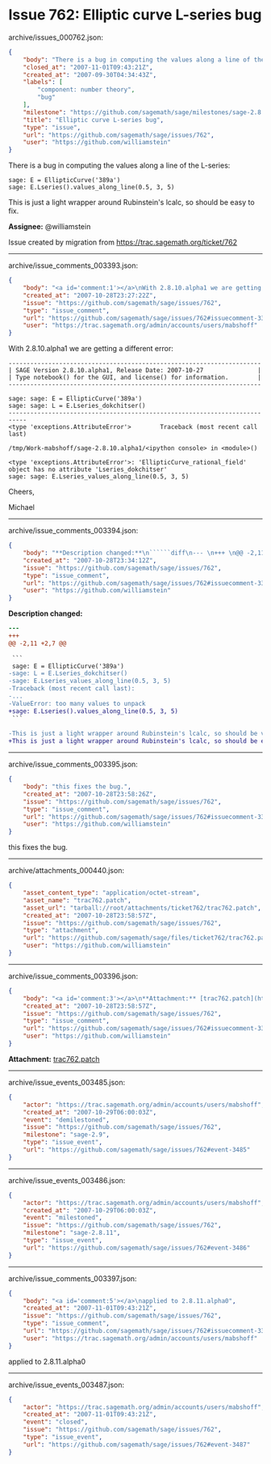 # Issue 762: Elliptic curve L-series bug

archive/issues_000762.json:
```json
{
    "body": "There is a bug in computing the values along a line of the L-series:\n\n```\nsage: E = EllipticCurve('389a')\nsage: E.Lseries().values_along_line(0.5, 3, 5)\n```\n\nThis is just a light wrapper around Rubinstein's lcalc, so should be easy to fix. \n\n**Assignee:** @williamstein\n\nIssue created by migration from https://trac.sagemath.org/ticket/762\n\n",
    "closed_at": "2007-11-01T09:43:21Z",
    "created_at": "2007-09-30T04:34:43Z",
    "labels": [
        "component: number theory",
        "bug"
    ],
    "milestone": "https://github.com/sagemath/sage/milestones/sage-2.8.11",
    "title": "Elliptic curve L-series bug",
    "type": "issue",
    "url": "https://github.com/sagemath/sage/issues/762",
    "user": "https://github.com/williamstein"
}
```
There is a bug in computing the values along a line of the L-series:

```
sage: E = EllipticCurve('389a')
sage: E.Lseries().values_along_line(0.5, 3, 5)
```

This is just a light wrapper around Rubinstein's lcalc, so should be easy to fix. 

**Assignee:** @williamstein

Issue created by migration from https://trac.sagemath.org/ticket/762





---

archive/issue_comments_003393.json:
```json
{
    "body": "<a id='comment:1'></a>\nWith 2.8.10.alpha1 we are getting a different error:\n\n```\n----------------------------------------------------------------------\n| SAGE Version 2.8.10.alpha1, Release Date: 2007-10-27               |\n| Type notebook() for the GUI, and license() for information.        |\n----------------------------------------------------------------------\n\nsage: sage: E = EllipticCurve('389a')\nsage: sage: L = E.Lseries_dokchitser()\n---------------------------------------------------------------------------\n<type 'exceptions.AttributeError'>        Traceback (most recent call last)\n\n/tmp/Work-mabshoff/sage-2.8.10.alpha1/<ipython console> in <module>()\n\n<type 'exceptions.AttributeError'>: 'EllipticCurve_rational_field' object has no attribute 'Lseries_dokchitser'\nsage: sage: E.Lseries_values_along_line(0.5, 3, 5)\n```\n\nCheers,\n\nMichael",
    "created_at": "2007-10-28T23:27:22Z",
    "issue": "https://github.com/sagemath/sage/issues/762",
    "type": "issue_comment",
    "url": "https://github.com/sagemath/sage/issues/762#issuecomment-3393",
    "user": "https://trac.sagemath.org/admin/accounts/users/mabshoff"
}
```

<a id='comment:1'></a>
With 2.8.10.alpha1 we are getting a different error:

```
----------------------------------------------------------------------
| SAGE Version 2.8.10.alpha1, Release Date: 2007-10-27               |
| Type notebook() for the GUI, and license() for information.        |
----------------------------------------------------------------------

sage: sage: E = EllipticCurve('389a')
sage: sage: L = E.Lseries_dokchitser()
---------------------------------------------------------------------------
<type 'exceptions.AttributeError'>        Traceback (most recent call last)

/tmp/Work-mabshoff/sage-2.8.10.alpha1/<ipython console> in <module>()

<type 'exceptions.AttributeError'>: 'EllipticCurve_rational_field' object has no attribute 'Lseries_dokchitser'
sage: sage: E.Lseries_values_along_line(0.5, 3, 5)
```

Cheers,

Michael



---

archive/issue_comments_003394.json:
```json
{
    "body": "**Description changed:**\n``````diff\n--- \n+++ \n@@ -2,11 +2,7 @@\n \n ```\n sage: E = EllipticCurve('389a')\n-sage: L = E.Lseries_dokchitser()\n-sage: E.Lseries_values_along_line(0.5, 3, 5)\n-Traceback (most recent call last):\n-...\n-ValueError: too many values to unpack\n+sage: E.Lseries().values_along_line(0.5, 3, 5)\n ```\n \n-This is just a light wrapper around Rubinstein's lcalc, so should be very easy to fix. \n+This is just a light wrapper around Rubinstein's lcalc, so should be easy to fix. \n``````\n",
    "created_at": "2007-10-28T23:34:12Z",
    "issue": "https://github.com/sagemath/sage/issues/762",
    "type": "issue_comment",
    "url": "https://github.com/sagemath/sage/issues/762#issuecomment-3394",
    "user": "https://github.com/williamstein"
}
```

**Description changed:**
``````diff
--- 
+++ 
@@ -2,11 +2,7 @@
 
 ```
 sage: E = EllipticCurve('389a')
-sage: L = E.Lseries_dokchitser()
-sage: E.Lseries_values_along_line(0.5, 3, 5)
-Traceback (most recent call last):
-...
-ValueError: too many values to unpack
+sage: E.Lseries().values_along_line(0.5, 3, 5)
 ```
 
-This is just a light wrapper around Rubinstein's lcalc, so should be very easy to fix. 
+This is just a light wrapper around Rubinstein's lcalc, so should be easy to fix. 
``````




---

archive/issue_comments_003395.json:
```json
{
    "body": "this fixes the bug.",
    "created_at": "2007-10-28T23:58:26Z",
    "issue": "https://github.com/sagemath/sage/issues/762",
    "type": "issue_comment",
    "url": "https://github.com/sagemath/sage/issues/762#issuecomment-3395",
    "user": "https://github.com/williamstein"
}
```

this fixes the bug.



---

archive/attachments_000440.json:
```json
{
    "asset_content_type": "application/octet-stream",
    "asset_name": "trac762.patch",
    "asset_url": "tarball://root/attachments/ticket762/trac762.patch",
    "created_at": "2007-10-28T23:58:57Z",
    "issue": "https://github.com/sagemath/sage/issues/762",
    "type": "attachment",
    "url": "https://github.com/sagemath/sage/files/ticket762/trac762.patch",
    "user": "https://github.com/williamstein"
}
```



---

archive/issue_comments_003396.json:
```json
{
    "body": "<a id='comment:3'></a>\n**Attachment:** [trac762.patch](https://github.com/sagemath/sage/files/ticket762/trac762.patch)",
    "created_at": "2007-10-28T23:58:57Z",
    "issue": "https://github.com/sagemath/sage/issues/762",
    "type": "issue_comment",
    "url": "https://github.com/sagemath/sage/issues/762#issuecomment-3396",
    "user": "https://github.com/williamstein"
}
```

<a id='comment:3'></a>
**Attachment:** [trac762.patch](https://github.com/sagemath/sage/files/ticket762/trac762.patch)



---

archive/issue_events_003485.json:
```json
{
    "actor": "https://trac.sagemath.org/admin/accounts/users/mabshoff",
    "created_at": "2007-10-29T06:00:03Z",
    "event": "demilestoned",
    "issue": "https://github.com/sagemath/sage/issues/762",
    "milestone": "sage-2.9",
    "type": "issue_event",
    "url": "https://github.com/sagemath/sage/issues/762#event-3485"
}
```



---

archive/issue_events_003486.json:
```json
{
    "actor": "https://trac.sagemath.org/admin/accounts/users/mabshoff",
    "created_at": "2007-10-29T06:00:03Z",
    "event": "milestoned",
    "issue": "https://github.com/sagemath/sage/issues/762",
    "milestone": "sage-2.8.11",
    "type": "issue_event",
    "url": "https://github.com/sagemath/sage/issues/762#event-3486"
}
```



---

archive/issue_comments_003397.json:
```json
{
    "body": "<a id='comment:5'></a>\napplied to 2.8.11.alpha0",
    "created_at": "2007-11-01T09:43:21Z",
    "issue": "https://github.com/sagemath/sage/issues/762",
    "type": "issue_comment",
    "url": "https://github.com/sagemath/sage/issues/762#issuecomment-3397",
    "user": "https://trac.sagemath.org/admin/accounts/users/mabshoff"
}
```

<a id='comment:5'></a>
applied to 2.8.11.alpha0



---

archive/issue_events_003487.json:
```json
{
    "actor": "https://trac.sagemath.org/admin/accounts/users/mabshoff",
    "created_at": "2007-11-01T09:43:21Z",
    "event": "closed",
    "issue": "https://github.com/sagemath/sage/issues/762",
    "type": "issue_event",
    "url": "https://github.com/sagemath/sage/issues/762#event-3487"
}
```
